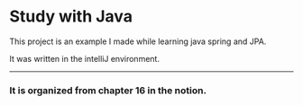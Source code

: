 # Study with Java

This project is an example I made while learning java spring and JPA.

It was written in the intelliJ environment.

---------------------------------------

### It is organized from chapter 16 in the notion.

